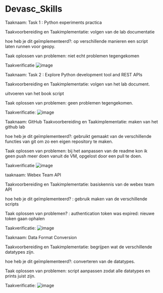 # Devasc_Skills

Taaknaam: Task 1 : Python experiments practica

Taakvoorbereiding en Taakimplementatie: 
volgen van de lab documentatie

hoe heb je dit geïmplementeerd?: op verschillende manieren een script laten runnen voor geopy.

Taak oplossen van problemen: 
niet echt problemen tegengekomen 

Taakverificatie
![image](https://user-images.githubusercontent.com/43812441/163971339-0f889b73-7e8a-4edf-a2d9-197f4e28ae50.png)


Taaknaam: Task 2 : Explore Python development tool and REST APIs

Taakvoorbereiding en Taakimplementatie: 
volgen van het lab document.

uitvoeren van het book script

Taak oplossen van problemen: 
geen problemen tegengekomen.

Taakverificatie: 
![image](https://user-images.githubusercontent.com/43812441/163971080-94111e01-baa0-47ce-932b-85f76015f0e8.png)


Taaknaam: GitHub
Taakvoorbereiding en Taakimplementatie: maken van het github lab

hoe heb je dit geïmplementeerd?: gebruikt gemaakt van de verschillende functies van git om zo een eigen repository te maken.

Taak oplossen van problemen: bij het aanpassen van de readme kon ik geen push meer doen vanuit de VM, opgelost door een pull te doen.

Taakverificatie
![image](https://user-images.githubusercontent.com/43812441/163969927-4a894b90-22fb-4604-90fe-36dcc1a551b6.png)


taaknaam: 
Webex Team API

Taakvoorbereiding en Taakimplementatie: 
basiskennis van de webex team API

hoe heb je dit geïmplementeerd? : 
gebruik maken van de verschillende scripts

Taak oplossen van problemen? : 
authentication token was expired: nieuwe token gaan ophalen

Taakverificatie: 
![image](https://user-images.githubusercontent.com/43812441/163956956-2982ea92-a7ff-425b-a913-4a93153542e3.png)

Taaknaam: 
Data Format Conversion

Taakvoorbereiding en Taakimplementatie: 
begrijpen wat de verschillende datatypes zijn.

hoe heb je dit geïmplementeerd?: converteren van de datatypes.

Taak oplossen van problemen: script aanpassen zodat alle datatypes en prints juist zijn.

Taakverificatie: 
![image](https://user-images.githubusercontent.com/43812441/163982703-90aaf2e5-c1dd-47fb-be3f-8e7f85881a20.png)

